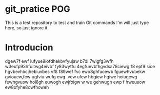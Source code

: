 # git_pratice POG
This is a test repository to test and train Git commands
I'm will just type here, so just ignore it

# Introducion
dgew7f ewf iufyue9iofdhekbvfyujaw b7di 7wigfg3wfh w3eufp93hfuitwg4eivbf fy83wytfu 4egfuevbfhgvdsa78ciewg f8 epf9 sioe hgvbevhbcjhebiuvbes vf8 f89wef
fvc ewo8ghfuoewb fguewhvubekw gviouew,few ugfviu wufg ewg .vew ufew hbgiew hgiwe hoiugewg
fewhgvuow hoi8gh euwogh ewjfoigw w we gehwugh ewp
f hweuuow  ew8ofyhe8owfhoweh


